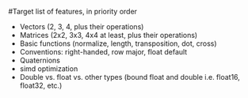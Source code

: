 #Target list of features, in priority order
- Vectors (2, 3, 4, plus their operations)
- Matrices (2x2, 3x3, 4x4 at least, plus their operations)
- Basic functions (normalize, length, transposition, dot, cross)
- Conventions: right-handed, row major, float default
- Quaternions
- simd optimization
- Double vs. float vs. other types (bound float and double i.e. float16, float32, etc.)
